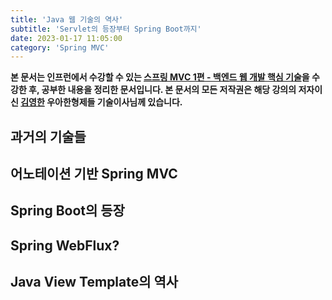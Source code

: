 ```yaml
---
title: 'Java 웹 기술의 역사'
subtitle: 'Servlet의 등장부터 Spring Boot까지'
date: 2023-01-17 11:05:00
category: 'Spring MVC'
---
```


**본 문서는 인프런에서 수강할 수 있는 [스프링 MVC 1편 - 백엔드 웹 개발 핵심 기술](https://www.inflearn.com/course/스프링-mvc-1/dashboard)을 수강한 후, 공부한 내용을 정리한 문서입니다. 본 문서의 모든 저작권은 해당 강의의 저자이신 [김영한](https://inflearn.com/users/@yh) 우아한형제들 기술이사님께 있습니다.**

## 과거의 기술들

## 어노테이션 기반 Spring MVC

## Spring Boot의 등장

## Spring WebFlux?

## Java View Template의 역사

